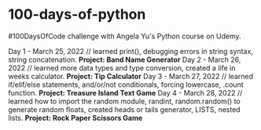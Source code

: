 # 100-days-of-python
#100DaysOfCode challenge with Angela Yu's Python course on Udemy.

Day 1 - March 25, 2022 // learned print(), debugging errors in string syntax, string concatenation. **Project: Band Name Generator**
Day 2 - March 26, 2022 // learned more data types and type conversion, created a life in weeks calculator. **Project: Tip Calculator**
Day 3 - March 27, 2022 // learned if/elif/else statements, and/or/not conditionals, forcing lowercase, .count function. **Project: Treasure Island Text Game**
Day 4 - March 28, 2022 // learned how to import the random module, randint, random.random() to generate random floats, created heads or tails generator, LISTS, nested lists. **Project: Rock Paper Scissors Game**
